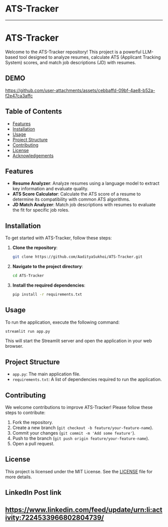 # ATS-Tracker
---

# ATS-Tracker


Welcome to the ATS-Tracker repository! This project is a powerful LLM-based tool designed to analyze resumes, calculate ATS (Applicant Tracking System) scores, and match job descriptions (JD) with resumes.


## DEMO

https://github.com/user-attachments/assets/cebbaffd-09bf-4ae8-b52a-f2e47ca3affc


## Table of Contents

- [Features](#features)
- [Installation](#installation)
- [Usage](#usage)
- [Project Structure](#project-structure)
- [Contributing](#contributing)
- [License](#license)
- [Acknowledgements](#acknowledgements)

## Features

- **Resume Analyzer**: Analyze resumes using a language model to extract key information and evaluate quality.
- **ATS Score Calculator**: Calculate the ATS score of a resume to determine its compatibility with common ATS algorithms.
- **JD Match Analyzer**: Match job descriptions with resumes to evaluate the fit for specific job roles.

## Installation

To get started with ATS-Tracker, follow these steps:

1. **Clone the repository**:
    ```bash
    git clone https://github.com/AadityaSukhoi/ATS-Tracker.git
    ```

2. **Navigate to the project directory**:
    ```bash
    cd ATS-Tracker
    ```

3. **Install the required dependencies**:
    ```bash
    pip install -r requirements.txt
    ```

## Usage

To run the application, execute the following command:

```bash
streamlit run app.py
```

This will start the Streamlit server and open the application in your web browser.

## Project Structure

- `app.py`: The main application file.
- `requirements.txt`: A list of dependencies required to run the application.

## Contributing

We welcome contributions to improve ATS-Tracker! Please follow these steps to contribute:

1. Fork the repository.
2. Create a new branch (`git checkout -b feature/your-feature-name`).
3. Commit your changes (`git commit -m 'Add some feature'`).
4. Push to the branch (`git push origin feature/your-feature-name`).
5. Open a pull request.

## License

This project is licensed under the MIT License. See the [LICENSE](LICENSE) file for more details.

## LinkedIn Post link
https://www.linkedin.com/feed/update/urn:li:activity:7224533966802804739/
---
